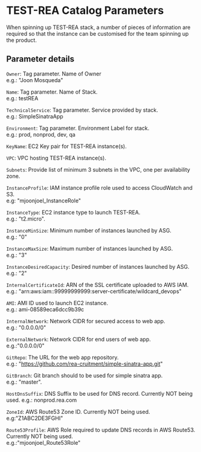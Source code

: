 # TEST-REA Catalog Parameters

When spinning up TEST-REA stack, a number of pieces of information are required so that the instance can be customised for the team spinning up the product.

## Parameter details

`Owner`: Tag parameter. Name of Owner  
    e.g.: "Joon Mosqueda"

`Name`: Tag parameter. Name of Stack.  
    e.g.: testREA

`TechnicalService`: Tag parameter. Service provided by stack.  
    e.g.: SimpleSinatraApp

`Environment`: Tag parameter.  Environment Label for stack.  
    e.g.: prod, nonprod, dev, qa

`KeyName`: EC2 Key pair for TEST-REA instance(s).

`VPC`: VPC hosting TEST-REA instance(s).

`Subnets`: Provide list of minimum 3 subnets in the VPC, one per availability zone.

`InstanceProfile`: IAM instance profile role used to access CloudWatch and S3.  
    e.g: "mjoonjoel_InstanceRole"

`InstanceType`: EC2 instance type to launch TEST-REA.  
    e.g.: "t2.micro".

`InstanceMinSize`: Minimum number of instances launched by ASG.  
    e.g.: "0"

`InstanceMaxSize`: Maximum number of instances launched by ASG.  
    e.g.: "3"

`InstanceDesiredCapacity`: Desired number of instances launched by ASG.  
    e.g.: "2"

`InternalCertificateId`: ARN of the SSL certificate uploaded to AWS IAM. 
    e.g.: "arn:aws:iam::99999999999:server-certificate/wildcard_devops"

`AMI`: AMI ID used to launch EC2 instance.  
    e.g.: ami-08589eca6dcc9b39c

`InternalNetwork`: Network CIDR for secured access to web app.  
    e.g.: "0.0.0.0/0"

`ExternalNetwork`: Network CIDR for end users of web app.  
    e.g.:"0.0.0.0/0"

`GitRepo`: The URL for the web app repository.  
    e.g.: "https://github.com/rea-cruitment/simple-sinatra-app.git"

`GitBranch`: Git branch should to be used for simple sinatra app.  
    e.g.: "master".

`HostDnsSuffix`: DNS Suffix to be used for DNS record. Currently NOT being used.
    e.g.: nonprod.rea.com
  
`ZoneId`: AWS Route53 Zone ID. Currently NOT being used.  
    e.g:"Z1ABC2DE3FGHI"
  
`Route53Profile`: AWS Role required to update DNS records in AWS Route53. Currently NOT being used.  
    e.g.:"mjoonjoel_Route53Role"